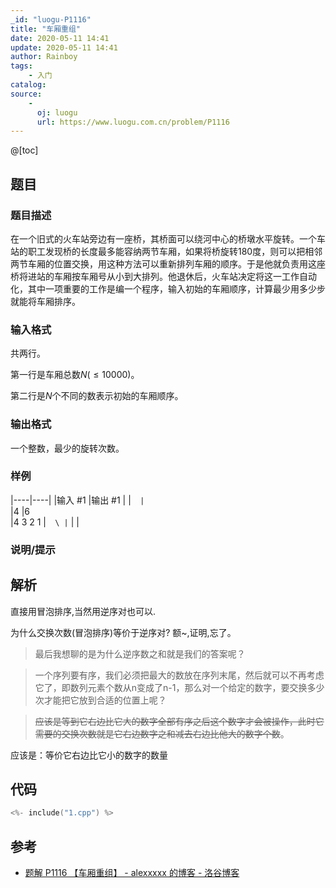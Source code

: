 ```yaml
---
_id: "luogu-P1116"
title: "车厢重组"
date: 2020-05-11 14:41
update: 2020-05-11 14:41
author: Rainboy
tags:
    - 入门
catalog: 
source: 
    - 
      oj: luogu
      url: https://www.luogu.com.cn/problem/P1116
---
```


@[toc]

## 题目



### 题目描述

在一个旧式的火车站旁边有一座桥，其桥面可以绕河中心的桥墩水平旋转。一个车站的职工发现桥的长度最多能容纳两节车厢，如果将桥旋转$180$度，则可以把相邻两节车厢的位置交换，用这种方法可以重新排列车厢的顺序。于是他就负责用这座桥将进站的车厢按车厢号从小到大排列。他退休后，火车站决定将这一工作自动化，其中一项重要的工作是编一个程序，输入初始的车厢顺序，计算最少用多少步就能将车厢排序。




### 输入格式
共两行。  

第一行是车厢总数$N( \le 10000)$。
  
第二行是$N$个不同的数表示初始的车厢顺序。




### 输出格式

一个整数，最少的旋转次数。




### 样例

|----|----|
|输入 #1  |输出 #1  |
|```  |```  \
|4  |6  \
|4 3 2 1   |```  \
|```  |   |



### 说明/提示






## 解析


直接用冒泡排序,当然用逆序对也可以.

为什么交换次数(冒泡排序)等价于逆序对? 额~,证明,忘了。

> 最后我想聊的是为什么逆序数之和就是我们的答案呢？

> 一个序列要有序，我们必须把最大的数放在序列末尾，然后就可以不再考虑它了，即数列元素个数从n变成了n-1，那么对一个给定的数字，要交换多少次才能把它放到合适的位置上呢？

> ~~应该是等到它右边比它大的数字全部有序之后这个数字才会被操作，此时它需要的交换次数就是它右边数字之和减去右边比他大的数字个数~~。

应该是：等价它右边比它小的数字的数量

## 代码

```c
<%- include("1.cpp") %>
```

## 参考

- [题解 P1116 【车厢重组】 - alexxxxx 的博客 - 洛谷博客](https://www.luogu.com.cn/blog/oneman233/solution-p1116)
